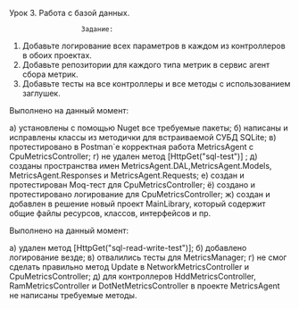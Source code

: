 Урок 3. Работа с базой данных.

                      Задание:

1) Добавьте логирование всех параметров в каждом из контроллеров в обоих проектах.
2) Добавьте репозитории для каждого типа метрик в сервис агент сбора метрик.
3) Добавьте тесты на все контроллеры и все методы с использованием заглушек.


 Выполнено на данный момент: 

а) установлены с помощью Nuget все требуемые пакеты;
б) написаны и исправлены классы из методички для встраиваемой СУБД SQLite;
в) протестировано в Postman`e корректная работа MetricsAgent c CpuMetricsController;
г) не удален метод [HttpGet("sql-test")] ;
д) созданы пространства имен MetricsAgent.DAL,MetricsAgent.Models, MetricsAgent.Responses и MetricsAgent.Requests;
е) создан и протестирован Moq-тест для CpuMetricsController;
ё) создано и протестировано логирование для CpuMetricsController;
ж) создан и добавлен в решение новый проект MainLibrary, который содержит общие файлы ресурсов, классов, интерфейсов и пр.

 Выполнено на данный момент: 

a) удален метод [HttpGet("sql-read-write-test")];
б) добавлено логирование везде;
в) отвалились тесты для MetricsManager;
г) не смог сделать правильно метод Update в  NetworkMetricsController и  CpuMetricsController;
д) для контроллеров  HddMetricsController, RamMetricsController и  DotNetMetricsController в проекте MetricsAgent не написаны требуемые методы.
